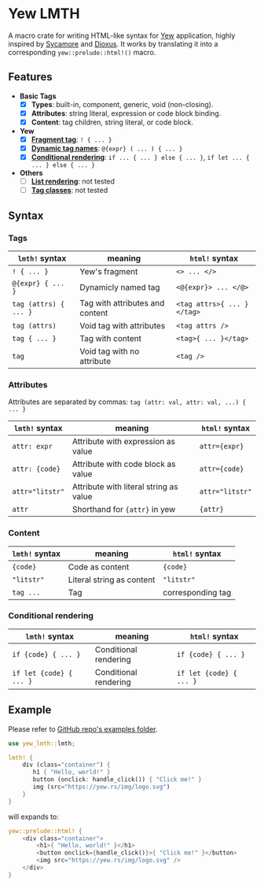 # Yew LMTH

A macro crate for writing HTML-like syntax for [Yew](https://yew.rs/) application, highly inspired by [Sycamore](https://sycamore-rs.netlify.app) and [Dioxus](https://dioxuslabs.com/). It works by translating it into a corresponding `yew::prelude::html!()` macro.

## Features

- **Basic Tags**
  - [x] **Types**: built-in, component, generic, void (non-closing).
  - [x] **Attributes**: string literal, expression or code block binding.
  - [x] **Content**: tag children, string literal, or code block.
- **Yew**
  - [x] **[Fragment tag](https://yew.rs/docs/concepts/html/fragments)**: `! { ... }`
  - [x] **[Dynamic tag names](https://yew.rs/docs/concepts/html/elements#dynamic-tag-names)**: `@{expr} ( ... ) { ... }`
  - [x] **[Conditional rendering](https://yew.rs/docs/concepts/html/conditional-rendering)**: `if ... { ... } else { ... }`, `if let ... { ... } else { ... }`
- **Others**
  - [ ] **[List rendering](https://yew.rs/docs/concepts/html/lists)**: not tested
  - [ ] **[Tag classes](https://yew.rs/docs/concepts/html/classes)**: not tested

## Syntax

### Tags

| `lmth!` syntax        | meaning                         | `html!` syntax             |
| --------------------- | ------------------------------- | -------------------------- |
| `! { ... }`           | Yew's fragment                  | `<> ... </>`               |
| `@{expr} { ... }`     | Dynamicly named tag             | `<@{expr}> ... </@>`       |
| `tag (attrs) { ... }` | Tag with attributes and content | `<tag attrs>{ ... }</tag>` |
| `tag (attrs)`         | Void tag with attributes        | `<tag attrs />`            |
| `tag { ... }`         | Tag with content                | `<tag>{ ... }</tag>`       |
| `tag`                 | Void tag with no attribute      | `<tag />`                  |

### Attributes

Attributes are separated by commas: `tag (attr: val, attr: val, ...) { ... }`

| `lmth!` syntax  | meaning                                | `html!` syntax |
| --------------- | -------------------------------------- | -------------- |
| `attr: expr`    | Attribute with expression as value     | `attr={expr}`  |
| `attr: {code}`  | Attribute with code block as value     | `attr={code}`  |
| `attr="litstr"` | Attribute with literal string as value | `attr="litstr"`|
| `attr`          | Shorthand for `{attr}` in yew          | `{attr}`       |

### Content

| `lmth!` syntax  | meaning                   | `html!` syntax    |
| --------------- | ------------------------- | ----------------- |
| `{code}`        | Code as content           | `{code}`          |
| `"litstr"`      | Literal string as content | `"litstr"`        |
| `tag ...`       | Tag                       | corresponding tag |

### Conditional rendering

| `lmth!` syntax          | meaning                   | `html!` syntax          |
| ----------------------- | ------------------------- | ----------------------- |
| `if {code} { ... }`     | Conditional rendering     | `if {code} { ... }`     |
| `if let {code} { ... }` | Conditional rendering     | `if let {code} { ... }` |

## Example

Please refer to [GitHub repo's examples folder](https://github.com/Saplyn/yew-lmth/tree/main/examples).

```rust
use yew_lmth::lmth;

lmth! {
    div (class="container") {
       h1 { "Hello, world!" }
       button (onclick: handle_click()) { "Click me!" }
       img (src="https://yew.rs/img/logo.svg")
    }
}
```

will expands to:

```rust
yew::prelude::html! {
    <div class="container">
        <h1>{ "Hello, world!" }</h1>
        <button onclick={handle_click()}>{ "Click me!" }</button>
        <img src="https://yew.rs/img/logo.svg" />
    </div>
}
```
